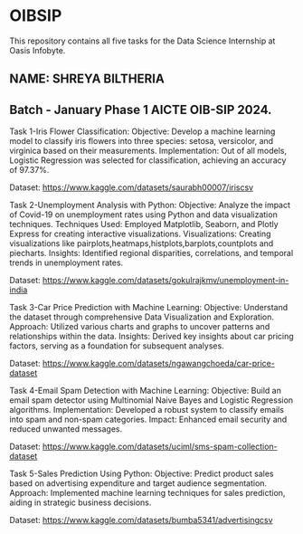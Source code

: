 # OIBSIP
This repository contains all five tasks for the Data Science Internship at Oasis Infobyte.

## NAME: SHREYA BILTHERIA

## Batch - January Phase 1 AICTE OIB-SIP 2024.

Task 1-Iris Flower Classification:
Objective: Develop a machine learning model to classify iris flowers into three species: setosa, versicolor, and virginica based on their measurements.
Implementation: Out of all models, Logistic Regression was selected for classification, achieving an accuracy of 97.37%.

Dataset: https://www.kaggle.com/datasets/saurabh00007/iriscsv

Task 2-Unemployment Analysis with Python:
Objective: Analyze the impact of Covid-19 on unemployment rates using Python and data visualization techniques.
Techniques Used: Employed Matplotlib, Seaborn, and Plotly Express for creating interactive visualizations.
Visualizations: Creating visualizations like pairplots,heatmaps,histplots,barplots,countplots and piecharts.
Insights: Identified regional disparities, correlations, and temporal trends in unemployment rates.

Dataset: https://www.kaggle.com/datasets/gokulrajkmv/unemployment-in-india

Task 3-Car Price Prediction with Machine Learning:
Objective: Understand the dataset through comprehensive Data Visualization and Exploration.
Approach: Utilized various charts and graphs to uncover patterns and relationships within the data.
Insights: Derived key insights about car pricing factors, serving as a foundation for subsequent analyses.

Dataset: https://www.kaggle.com/datasets/ngawangchoeda/car-price-dataset

Task 4-Email Spam Detection with Machine Learning:
Objective: Build an email spam detector using Multinomial Naive Bayes and Logistic Regression algorithms.
Implementation: Developed a robust system to classify emails into spam and non-spam categories.
Impact: Enhanced email security and reduced unwanted messages.

Dataset: https://www.kaggle.com/datasets/uciml/sms-spam-collection-dataset

Task 5-Sales Prediction Using Python:
Objective: Predict product sales based on advertising expenditure and target audience segmentation.
Approach: Implemented machine learning techniques for sales prediction, aiding in strategic business decisions.

Dataset: https://www.kaggle.com/datasets/bumba5341/advertisingcsv

